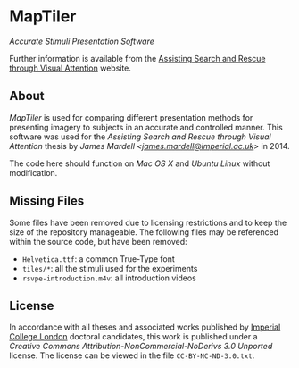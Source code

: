 # MapTiler

_Accurate Stimuli Presentation Software_

Further information is available from the [Assisting Search and Rescue through Visual Attention](http://cas.ee.ic.ac.uk/people/jpm04/asartva/) website.


## About

_MapTiler_ is used for comparing different presentation methods for presenting imagery to subjects in an accurate and controlled manner. This software was used for the _Assisting Search and Rescue through Visual Attention_ thesis by _James Mardell <[james.mardell@imperial.ac.uk](mailto:james.mardell@imperial.ac.uk)>_ in 2014.

The code here should function on _Mac OS X_ and _Ubuntu Linux_ without modification.


## Missing Files

Some files have been removed due to licensing restrictions and to keep the size of the repository manageable. The following files may be referenced within the source code, but have been removed:

* `Helvetica.ttf`: a common True-Type font
* `tiles/*`: all the stimuli used for the experiments
* `rsvpe-introduction.m4v`: all introduction videos


## License

In accordance with all theses and associated works published by [Imperial College London](http://www.imperial.ac.uk/) doctoral candidates, this work is published under a _Creative Commons Attribution-NonCommercial-NoDerivs 3.0 Unported_ license. The license can be viewed in the file `CC-BY-NC-ND-3.0.txt`.
